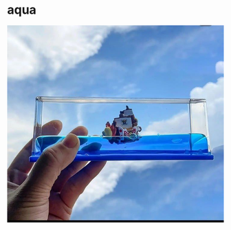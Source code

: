 <html>
<head>
<meta charset="uft-8">

<meta name="viewport" content="width=device-width,
 initial-scale=1.0">











 
</head>
<body>

 
<h1>
 aqua
</h1>
 

 <div class="img">
        <img src="IMG_20240909_011730_049.jpg">
 




 
